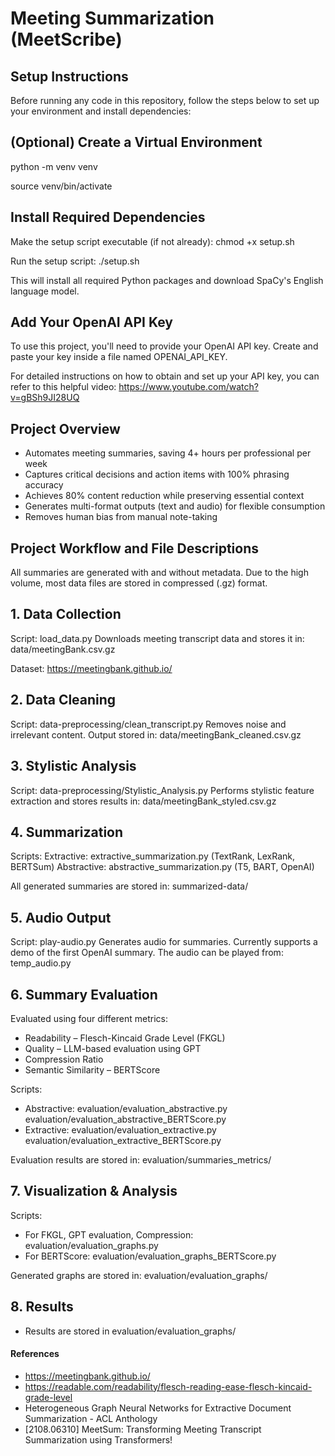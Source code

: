 # Meeting Summarization (MeetScribe)


##  Setup Instructions

Before running any code in this repository, follow the steps below to set up your environment and install dependencies:


## (Optional) Create a Virtual Environment

python -m venv venv

source venv/bin/activate


## Install Required Dependencies
Make the setup script executable (if not already):
chmod +x setup.sh

Run the setup script:
./setup.sh

This will install all required Python packages and download SpaCy's English language model.


## Add Your OpenAI API Key
To use this project, you'll need to provide your OpenAI API key.
Create and paste your key inside a file named OPENAI_API_KEY.

For detailed instructions on how to obtain and set up your API key, you can refer to this helpful video: https://www.youtube.com/watch?v=gBSh9JI28UQ  


##  Project Overview
- Automates meeting summaries, saving 4+ hours per professional per week
- Captures critical decisions and action items with 100% phrasing accuracy
- Achieves 80% content reduction while preserving essential context
- Generates multi-format outputs (text and audio) for flexible consumption
- Removes human bias from manual note-taking


##  Project Workflow and File Descriptions
All summaries are generated with and without metadata. Due to the high volume, most data files are stored in compressed (.gz) format.


## 1. Data Collection
Script: load_data.py
Downloads meeting transcript data and stores it in: data/meetingBank.csv.gz

Dataset: https://meetingbank.github.io/


## 2. Data Cleaning
Script: data-preprocessing/clean_transcript.py
Removes noise and irrelevant content. Output stored in: data/meetingBank_cleaned.csv.gz


## 3. Stylistic Analysis
Script: data-preprocessing/Stylistic_Analysis.py
Performs stylistic feature extraction and stores results in: data/meetingBank_styled.csv.gz


## 4. Summarization
Scripts:
Extractive: extractive_summarization.py (TextRank, LexRank, BERTSum)
Abstractive: abstractive_summarization.py (T5, BART, OpenAI)

All generated summaries are stored in: summarized-data/


## 5. Audio Output
Script: play-audio.py
Generates audio for summaries. Currently supports a demo of the first OpenAI summary.
The audio can be played from: temp_audio.py


## 6. Summary Evaluation
Evaluated using four different metrics:
- Readability – Flesch-Kincaid Grade Level (FKGL)
- Quality – LLM-based evaluation using GPT
- Compression Ratio
- Semantic Similarity – BERTScore

Scripts:
- Abstractive:
  evaluation/evaluation_abstractive.py
  evaluation/evaluation_abstractive_BERTScore.py
- Extractive:
  evaluation/evaluation_extractive.py
  evaluation/evaluation_extractive_BERTScore.py

Evaluation results are stored in: evaluation/summaries_metrics/


## 7. Visualization & Analysis
Scripts:
- For FKGL, GPT evaluation, Compression: evaluation/evaluation_graphs.py
- For BERTScore: evaluation/evaluation_graphs_BERTScore.py

Generated graphs are stored in: evaluation/evaluation_graphs/


## 8. Results
- Results are stored in evaluation/evaluation_graphs/


#### References
- https://meetingbank.github.io/
- https://readable.com/readability/flesch-reading-ease-flesch-kincaid-grade-level
- Heterogeneous Graph Neural Networks for Extractive Document Summarization - ACL Anthology
- [2108.06310] MeetSum: Transforming Meeting Transcript Summarization using Transformers!
